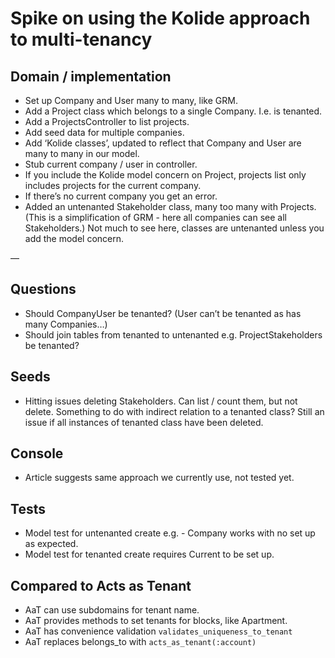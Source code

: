 # Spike on using the Kolide approach to multi-tenancy

## Domain / implementation

- Set up Company and User many to many, like GRM.
- Add a Project class which belongs to a single Company. I.e. is tenanted.
- Add a ProjectsController to list projects.
- Add seed data for multiple companies.
- Add ‘Kolide classes’, updated to reflect that Company and User are many to many in our model.
- Stub current company / user in controller.
- If you include the Kolide model concern on Project, projects list only includes projects for the current company.
- If there’s no current company you get an error.
- Added an untenanted Stakeholder class, many too many with Projects. (This is a simplification of GRM - here all companies can see all Stakeholders.) Not much to see here, classes are untenanted unless you add the model concern.

—

## Questions

- Should CompanyUser be tenanted? (User can’t be tenanted as has many Companies…)
- Should join tables from tenanted to untenanted e.g. ProjectStakeholders be tenanted?

## Seeds

- Hitting issues deleting Stakeholders. Can list / count them, but not delete. Something to do with indirect relation to a tenanted class? Still an issue if all instances of tenanted class have been deleted.

## Console

- Article suggests same approach we currently use, not tested yet.

## Tests

- Model test for untenanted create e.g. - Company works with no set up as expected.
- Model test for tenanted create requires Current to be set up.

## Compared to Acts as Tenant

- AaT can use subdomains for tenant name.
- AaT provides methods to set tenants for blocks, like Apartment.
- AaT has convenience validation `validates_uniqueness_to_tenant`
- AaT replaces belongs_to with `acts_as_tenant(:account)`
